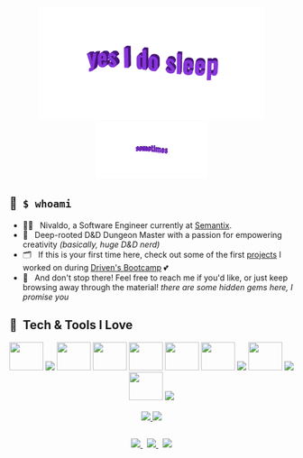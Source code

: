 <div align="center">
  <img width="400" src="https://github.com/NivaldoFarias/NivaldoFarias/blob/main/img/yes-i-do-sleep.gif">
</div>
<div align="center">
  <img height="100" src="https://github.com/NivaldoFarias/NivaldoFarias/blob/main/img/sometimes.gif">
</div>

## 📌 &nbsp;`$ whoami` 

  - 👨‍💻 &nbsp; Nivaldo, a Software Engineer currently at [Semantix](https://semantix.ai/).  
  - 🦄 &nbsp; Deep-rooted D&D Dungeon Master with a passion for empowering creativity _(basically, huge D&D nerd)_
  - 🗂 &nbsp; If this is your first time here, check out some of the first [projects]("https://github.com/stars/NivaldoFarias/lists/driven-projects") I worked on during [Driven's Bootcamp](https://www.driven.com.br/) 💕
  - 🧶 &nbsp; And don't stop there! Feel free to reach me if you'd like, or just keep browsing away through the material! _there are some hidden gems here, I promise you_ 

## 🎨 &nbsp;Tech & Tools I Love

<div align="center">
  <img src="https://cdn.jsdelivr.net/gh/devicons/devicon/icons/nextjs/nextjs-original.svg" width="60" height="50"/>
  <img src="https://cdn.jsdelivr.net/gh/devicons/devicon/icons/yarn/yarn-original.svg" height="50" />
  <img src="https://cdn.jsdelivr.net/gh/devicons/devicon/icons/typescript/typescript-plain.svg" width="60" height="50"/>
  <img src="https://cdn.jsdelivr.net/gh/devicons/devicon/icons/kubernetes/kubernetes-plain.svg" width="60" height="50"/>
  <img src="https://cdn.jsdelivr.net/gh/devicons/devicon/icons/postgresql/postgresql-plain.svg" width="60" height="50"/>
  <img src="https://cdn.jsdelivr.net/gh/devicons/devicon/icons/docker/docker-plain.svg" width="60" height="50"/> 
  <img src="https://cdn.jsdelivr.net/gh/devicons/devicon/icons/react/react-original.svg" width="60" height="50"/>
  <img src="https://cdn.jsdelivr.net/gh/devicons/devicon/icons/tailwindcss/tailwindcss-plain.svg" height="50"/>
  <img src="https://cdn.jsdelivr.net/gh/devicons/devicon/icons/sass/sass-original.svg" width="60" height="50"/>
  <img src="https://cdn.jsdelivr.net/gh/devicons/devicon/icons/redis/redis-original.svg" height="50" />
  <img src="https://cdn.jsdelivr.net/gh/devicons/devicon/icons/nodejs/nodejs-original.svg" width="60" height="50"/>
  <img src="https://cdn.jsdelivr.net/gh/devicons/devicon/icons/nginx/nginx-original.svg" height="55"/>
</div>

</br>

<div align="center">
  <a href="https://github.com/NivaldoFarias/typescript-project-template">
    <img src="https://github-readme-stats.vercel.app/api/pin/?username=NivaldoFarias&repo=typescript-project-template&theme=blueberry&cache_seconds=7200" height="130" />
  </a>
  <a href="https://github.com/NivaldoFarias/">
    <img src="https://github-readme-stats.vercel.app/api?username=NivaldoFarias&theme=blueberry&custom_title=Github%20Stats&include_all_commits=true&count_private=true&show_icons=true&cache_seconds=7200" height="130"/>
  </a>
</div>

## 

<div align="center">
  <a href="https://www.linkedin.com/in/nivaldofarias/">
    <img src="https://img.shields.io/badge/-LinkedIn-black.svg?style=for-the-badge&logo=linkedin&colorB=blue" height="33" />
  </a>
  &nbsp;
  <a href="https://discord.com/users/345914746622574595">
    <img src="https://img.shields.io/badge/Discord-%235865F2.svg?style=for-the-badge&logo=discord&logoColor=white" height="33" />
  </a>
  &nbsp;
  <a href="mailto:badivia.f@gmail.com?subject=[GitHub]%20Profile%20Referral">
    <img src="https://img.shields.io/badge/Gmail-D14836?style=for-the-badge&logo=gmail&logoColor=white" height="33" />
  </a>
</div>
